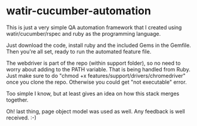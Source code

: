 # watir-cucumber-automation
This is just a very simple QA automation framework that I created using watir/cucumber/rspec and ruby as the programming language.

Just download the code, install ruby and the included Gems in the Gemfile. Then you're all set, ready to run the automated feature file.

The webdriver is part of the repo (within support folder), so no need to worry about adding to the PATH variable. That is being handled from Ruby. Just make sure to do "chmod +x features/support/drivers/chromedriver" once you clone the repo. Otherwise you could get "not executable" error.

Too simple I know, but at least gives an idea on how this stack merges together.

Oh! last thing, page object model was used as well. Any feedback is well received. :-)

